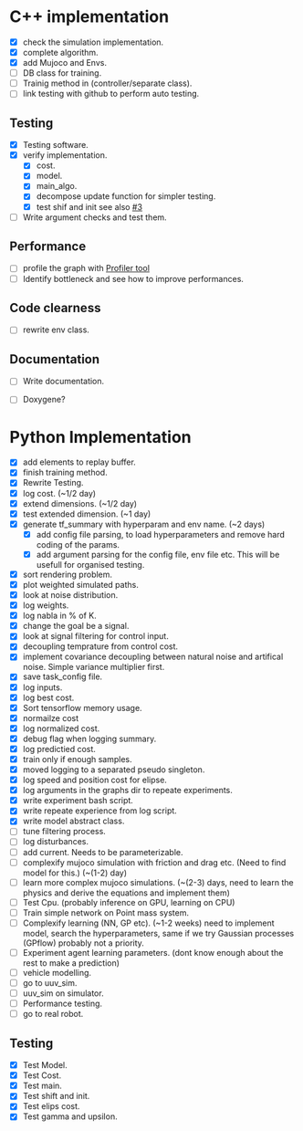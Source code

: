 # C++ implementation

- [X] check the simulation implementation.
- [X] complete algorithm.
- [X] add Mujoco and Envs.
- [ ] DB class for training.
- [ ] Trainig method in (controller/separate class).
- [ ] link testing with github to perform auto testing.

## Testing

 - [X] Testing software.
 - [X] verify implementation.
    - [X] cost.
    - [X] model.
    - [X] main_algo.
    - [X] decompose update function for simpler testing.
    - [X] test shif and init see also [#3](/../../issues/1)
 - [ ] Write argument checks and test them.

## Performance

  - [ ] profile the graph with [Profiler tool](https://www.tensorflow.org/guide/profiler)
  - [ ] Identify bottleneck and see how to improve performances.

## Code clearness

  - [ ] rewrite env class.

## Documentation

  - [ ] Write documentation.
  - [ ] Doxygene?


# Python Implementation

  - [X] add elements to replay buffer.
  - [X] finish training method.
  - [X] Rewrite Testing.
  - [X] log cost. (~1/2 day)
  - [X] extend dimensions. (~1/2 day)
  - [X] test extended dimension. (~1 day)
  - [X] generate tf_summary with hyperparam and env name. (~2 days)
    - [X] add config file parsing, to load hyperparameters and remove hard coding of the params.
    - [X] add argument parsing for the config file, env file etc.
    This will be usefull for organised testing.
  - [X] sort rendering problem.
  - [X] plot weighted simulated paths.
  - [X] look at noise distribution.
  - [X] log weights.
  - [X] log nabla in % of K.
  - [X] change the goal be a signal.
  - [X] look at signal filtering for control input.
  - [X] decoupling temprature from control cost.
  - [X] implement covariance decoupling between natural noise and artifical noise. Simple variance multiplier first.
  - [X] save task_config file.
  - [X] log inputs.
  - [X] log best cost.
  - [X] Sort tensorflow memory usage.
  - [X] normailze cost
  - [X] log normalized cost.
  - [X] debug flag when logging summary.
  - [X] log predictied cost.
  - [X] train only if enough samples.
  - [X] moved logging to a separated pseudo singleton.
  - [X] log speed and position cost for elipse.
  - [X] log arguments in the graphs dir to repeate experiments.
  - [X] write experiment bash script.
  - [X] write repeate experience from log script.
  - [X] write model abstract class.
  - [ ] tune filtering process.
  - [ ] log disturbances.
  - [ ] add current. Needs to be parameterizable.
  - [ ] complexify mujoco simulation with friction and drag etc. (Need to find model for this.) (~(1-2) day)
  - [ ] learn more complex mujoco simulations. (~(2-3) days, need to learn the physics and derive the equations and  implement them)
  - [ ] Test Cpu. (probably inference on GPU, learning on CPU)
  - [ ] Train simple network on Point mass system.
  - [ ] Complexify learning (NN, GP etc). (~1-2 weeks) need to implement model, search the hyperparameters, same if we try Gaussian processes (GPflow) probably not a priority.
  - [ ] Experiment agent learning parameters. (dont know enough about the rest to make a prediction)
  - [ ] vehicle modelling.
  - [ ] go to uuv_sim.
  - [ ] uuv_sim on simulator.
  - [ ] Performance testing.
  - [ ] go to real robot.

## Testing

  - [X] Test Model.
  - [X] Test Cost.
  - [X] Test main.
  - [X] Test shift and init.
  - [X] Test elips cost.
  - [X] Test gamma and upsilon.
